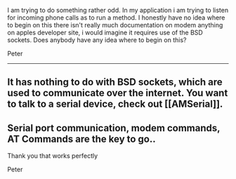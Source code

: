 I am trying to do something rather odd. In my application i am trying to listen for incoming phone calls as to run a method. I honestly have no idea where to begin on this there isn't really much documentation on modem anything on apples developer site, i would imagine it requires use of the BSD sockets. Does anybody have any idea where to begin on this?

Peter

----
It has nothing to do with BSD sockets, which are used to communicate over the internet. You want to talk to a serial device, check out [[AMSerial]].
----
Serial port communication, modem commands, AT Commands are the key to go..
----
Thank you that works perfectly

Peter